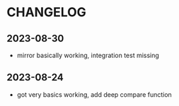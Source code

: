 # CHANGELOG

## 2023-08-30

- mirror basically working, integration test missing

## 2023-08-24

- got very basics working, add deep compare function
